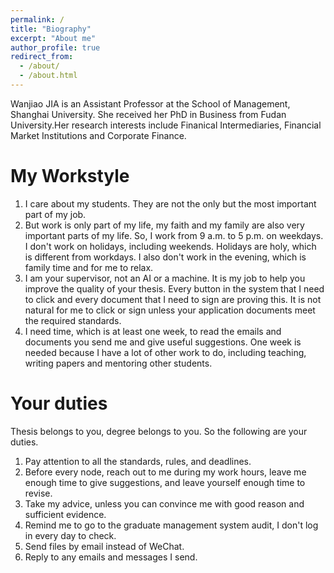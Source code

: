 ```yaml
---
permalink: /
title: "Biography"
excerpt: "About me"
author_profile: true
redirect_from: 
  - /about/
  - /about.html
---
```


Wanjiao JIA is an Assistant Professor at the School of Management, Shanghai University. She received her PhD in Business from Fudan University.Her research interests include Finanical Intermediaries, Financial Market Institutions and Corporate Finance. 

My Workstyle
======
1. I care about my students. They are not the only but the most important part of my job.
2. But work is only part of my life, my faith and my family are also very important parts of my life. So, I work from 9 a.m. to 5 p.m. on weekdays. I don't work on holidays, including weekends. Holidays are holy, which is different from workdays. I also don't work in the evening, which is family time and for me to relax.
3. I am your supervisor, not an AI or a machine. It is my job to help you improve the quality of your thesis. Every button in the system that I need to click and every document that I need to sign are proving this. It is not natural for me to click or sign unless your application documents meet the required standards.
4. I need time, which is at least one week, to read the emails and documents you send me and give useful suggestions. One week is needed because I have a lot of other work to do, including teaching, writing papers and mentoring other students.

Your duties
======
Thesis belongs to you, degree belongs to you. So the following are your duties.
1. Pay attention to all the standards, rules, and deadlines.
2. Before every node, reach out to me during my work hours, leave me enough time to give suggestions, and leave yourself enough time to revise.
3. Take my advice, unless you can convince me with good reason and sufficient evidence.
4. Remind me to go to the graduate management system audit, I don't log in every day to check.
5. Send files by email instead of WeChat.
6. Reply to any emails and messages I send.
